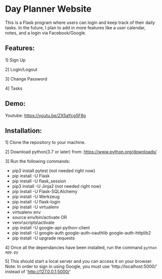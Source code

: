 # Day Planner Website
This is a Flask program where users can login and keep track of their daily tasks. In the future, I plan to add in more features like a user calendar, notes, and a login via Facebook/Google.

## Features:
1] Sign Up

2] Login/Logout

3] Change Password

4] Tasks

## Demo:
Youtube: https://youtu.be/ZX5aYcg5F8o

## Installation:

1] Clone the repository to your machine.

2] Download python(3.7 or later) from: https://www.python.org/downloads/

3] Run the following commands:
  - pip3 install pytest (not needed right now)
  - pip install -U Flask
  - pip install -U flask_session
  - pip3 install -U Jinja2 (not needed right now)
  - pip install -U Flask-SQLAlchemy
  - pip install -U Werkzeug
  - pip install -U flask-login
  - pip install -U virtualenv
  - virtualenv env
  - source env/bin/activate
  OR 
  - venv\scripts\activate
  - pip install -U google-api-python-client
  - pip install -U google-auth google-auth-oauthlib google-auth-httplib2
  - pip install -U upgrade requests

4] Once all the dependancies have been installed, run the command `python app.py`

5] This should start a local server and you can access it on your browser.
   Note: In order to sign in using Google, you must use 'http://localhost:5000/' instead of 'http://127.0.0.1:5000/'
